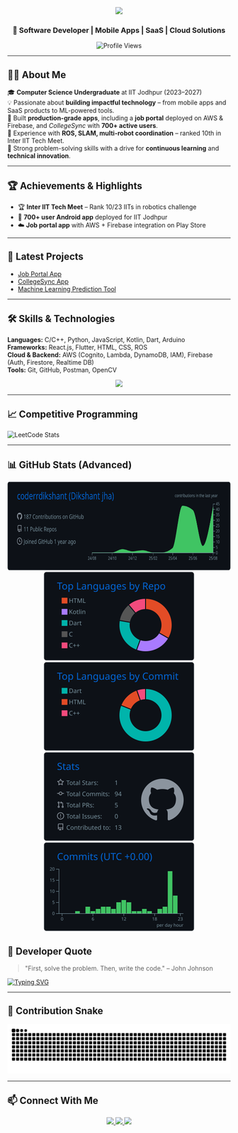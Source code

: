 <!-- Header -->
<p align="center">
  <a href="https://git.io/typing-svg">
    <img src="https://readme-typing-svg.herokuapp.com?size=36&center=true&vCenter=true&width=700&lines=Hi+%F0%9F%91%8B%2C+I%27m+Dikshant+Jha" />
  </a>
</p>


<h3 align="center">🚀 Software Developer | Mobile Apps | SaaS | Cloud Solutions</h3>

<p align="center">
  <img src="https://komarev.com/ghpvc/?username=coderrdikshant&label=Profile%20Views&color=0e75b6&style=flat" alt="Profile Views" />
</p>

---

## 👨‍💻 About Me

🎓 **Computer Science Undergraduate** at IIT Jodhpur (2023–2027)  
💡 Passionate about **building impactful technology** – from mobile apps and SaaS products to ML-powered tools.  
📱 Built **production-grade apps**, including a **job portal** deployed on AWS & Firebase, and *CollegeSync* with **700+ active users**.  
🤖 Experience with **ROS, SLAM, multi-robot coordination** – ranked 10th in Inter IIT Tech Meet.  
🎯 Strong problem-solving skills with a drive for **continuous learning** and **technical innovation**.

---

## 🏆 Achievements & Highlights

- 🏆 **Inter IIT Tech Meet** – Rank 10/23 IITs in robotics challenge  
- 📱 **700+ user Android app** deployed for IIT Jodhpur  
- ☁️ **Job portal app** with AWS + Firebase integration on Play Store  

---

## 📂 Latest Projects

- [Job Portal App](https://play.google.com/store/apps/details?id=com.vibrantmind.myapp)  
- [CollegeSync App](https://github.com/tashir0605/Education_application_dvtt)  
- [Machine Learning Prediction Tool](https://github.com/coderrDikshant/customer_churn)  

---

## 🛠️ Skills & Technologies

**Languages:** C/C++, Python, JavaScript, Kotlin, Dart, Arduino  
**Frameworks:** React.js, Flutter, HTML, CSS, ROS  
**Cloud & Backend:** AWS (Cognito, Lambda, DynamoDB, IAM), Firebase (Auth, Firestore, Realtime DB)  
**Tools:** Git, GitHub, Postman, OpenCV  

<p align="center">
  <img src="https://skillicons.dev/icons?i=c,cpp,python,java,javascript,typescript,kotlin,dart,react,flutter,html,css,sass,bootstrap,aws,firebase,linux,figma,postman&perline=10" />
</p>

---

## 📈 Competitive Programming

![LeetCode Stats](https://leetcard.jacoblin.cool/mvdikshant?theme=dark&ext=contest)  

---


## 📊 GitHub Stats (Advanced)
 
 <div align="center">
  <img src="https://raw.githubusercontent.com/coderrdikshant/coderrdikshant/master/profile-summary-card-output/github_dark/0-profile-details.svg" height="200" />
</div>

<div align="center">
  <img src="https://raw.githubusercontent.com/coderrdikshant/coderrdikshant/master/profile-summary-card-output/github_dark/1-repos-per-language.svg" height="200" />
  <img src="https://raw.githubusercontent.com/coderrdikshant/coderrdikshant/master/profile-summary-card-output/github_dark/2-most-commit-language.svg" height="200" />
</div>

<div align="center">
  <img src="https://raw.githubusercontent.com/coderrdikshant/coderrdikshant/master/profile-summary-card-output/github_dark/3-stats.svg" height="200"/>
  <img src="https://raw.githubusercontent.com/coderrdikshant/coderrdikshant/master/profile-summary-card-output/github_dark/4-productive-time.svg" height="200"/>
</div>



<!-- ## 📊 GitHub Stats  

<p align="left">
  <img src="https://github-readme-stats.vercel.app/api/top-langs?username=coderrdikshant&show_icons=true&locale=en&layout=compact&theme=dark" height="150"/>
</p>

<p align="left">
  <img src="https://github-readme-stats.vercel.app/api?username=coderrdikshant&show_icons=true&locale=en&theme=dark" height="150"/>
</p>

<p align="left">
  <img src="https://github-readme-streak-stats.herokuapp.com/?user=coderrdikshant&theme=dark" height="150"/>
</p> -->


<!-- ## 📊 Coding Activity Graph

[![Dikshant's github activity graph](https://github-readme-activity-graph.vercel.app/graph?username=coderrdikshant&bg_color=ffffff&color=000000&line=1f6feb&point=000000&area=true&hide_border=true)](https://github.com/ashutosh00710/github-readme-activity-graph)

--- -->

## 💬 Developer Quote

> "First, solve the problem. Then, write the code." – John Johnson  

[![Typing SVG](https://readme-typing-svg.herokuapp.com?color=%2336BCF7&lines=Full+Stack+Developer;Mobile+App+Developer;Cloud+Engineer;Always+learning+new+things)](https://git.io/typing-svg)

---

## 🐍 Contribution Snake

![Snake animation](https://raw.githubusercontent.com/coderrDikshant/coderrDikshant/output/github-contribution-grid-snake-dark.svg?v=2)


---

## 📫 Connect With Me

<p align="center">
  <a href="https://linkedin.com/in/dikshant-jha" target="_blank">
    <img src="https://img.shields.io/badge/LinkedIn-%230A66C2.svg?&style=for-the-badge&logo=linkedin&logoColor=white"/>
  </a>
  <a href="https://leetcode.com/u/mvdikshant/" target="_blank">
    <img src="https://img.shields.io/badge/LeetCode-%23FFA116.svg?&style=for-the-badge&logo=leetcode&logoColor=white"/>
  </a>
  <a href="mailto:mvdikshant@gmail.com">
    <img src="https://img.shields.io/badge/Email-D14836.svg?&style=for-the-badge&logo=gmail&logoColor=white"/>
  </a>
</p>
